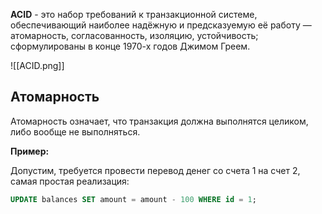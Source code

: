 **ACID** - это набор требований к транзакционной системе, обеспечивающий наиболее надёжную и предсказуемую её работу — атомарность, согласованность, изоляцию, устойчивость; сформулированы в конце 1970-х годов Джимом Греем.

![[ACID.png]]

## Атомарность

Атомарность означает, что транзакция должна выполнятся целиком, либо вообще не выполняться.

**Пример:**

Допустим, требуется провести перевод денег со счета 1 на счет 2, самая простая реализация:

```SQL
UPDATE balances SET amount = amount - 100 WHERE id = 1;
```